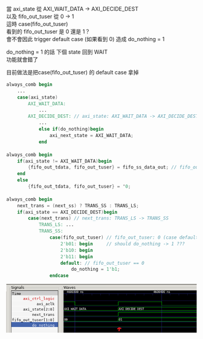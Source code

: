 當 axi_state 從 AXI_WAIT_DATA -> AXI_DECIDE_DEST  
以及 fifo_out_tuser 從 0 -> 1  
這時 case(fifo_out_tuser)  
看到的 fifo_out_tuser 是 0 還是 1？  
會不會因此 trigger default case (如果看到 0) 造成 do_nothing = 1  
  
do_nothing = 1 的話 下個 state 回到 WAIT  
功能就會錯了  
  
目前做法是把case(fifo_out_tuser) 的 default case 拿掉  
  
```verilog
always_comb begin
    ...
    case(axi_state)
        AXI_WAIT_DATA:
            ...
        AXI_DECIDE_DEST: // axi_state: AXI_WAIT_DATA -> AXI_DECIDE_DEST
            ...
            else if(do_nothing)begin
                axi_next_state = AXI_WAIT_DATA;
            end

always_comb begin
    if(axi_state != AXI_WAIT_DATA)begin
        {fifo_out_tdata, fifo_out_tuser} = fifo_ss_data_out; // fifo_out_tuser: 0 -> 1
    end
    else
        {fifo_out_tdata, fifo_out_tuser} = '0;

always_comb begin
    next_trans = (next_ss) ? TRANS_SS : TRANS_LS;
    if(axi_state == AXI_DECIDE_DEST)begin
        case(next_trans) // next_trans: TRANS_LS -> TRANS_SS
            TRANS_LS: ...
            TRANS_SS: 
                case(fifo_out_tuser) // fifo_out_tuser: 0 (case default) -> 1
                    2'b01: begin     // should do_nothing -> 1 ???
                    2'b10: begin
                    2'b11: begin
                    default: // fifo_out_tuser == 0
                        do_nothing = 1'b1;
                endcase
```
  
![waveform](https://raw.githubusercontent.com/linzack/fsic/main/aa_bug_review/axi_ctrl_logic_bug_1.png)